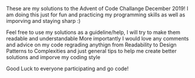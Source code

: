 These are my solutions to the Advent of Code Challange December 2019!
I am doing this just for fun and practicing my programming skills as well as imporving and staying sharp :)

Feel free to use my solutions as a guideline/help, I will try to make them readable and understandable
More importantly I would love any comments and advice on my code regrading anythign from Readability to Design Patterns
to Complexities and just general tips to help me create better solutions and imporve my coding style

Good Luck to everyone participating and go code!
